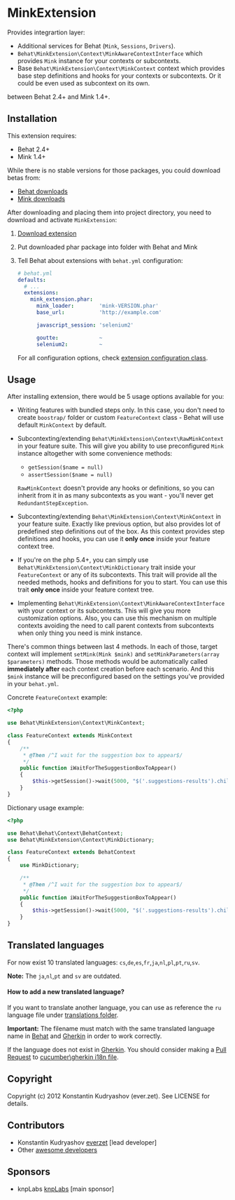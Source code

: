 MinkExtension
=============

Provides integrartion layer:

* Additional services for Behat (`Mink`, `Sessions`, `Drivers`).
* `Behat\MinkExtension\Context\MinkAwareContextInterface` which provides `Mink`
  instance for your contexts or subcontexts.
* Base `Behat\MinkExtension\Context\MinkContext` context which provides base
  step definitions and hooks for your contexts or subcontexts. Or it could be
  even used as subcontext on its own.

between Behat 2.4+ and Mink 1.4+.

Installation
------------

This extension requires:

* Behat 2.4+
* Mink 1.4+

While there is no stable versions for those packages, you could download betas from:

* [Behat downloads](https://github.com/Behat/Behat/downloads)
* [Mink downloads](https://github.com/Behat/Mink/downloads)

After downloading and placing them into project directory, you need to download and
activate `MinkExtension`:

1. [Download extension](https://github.com/downloads/Behat/MinkExtension/mink_extension.phar)
2. Put downloaded phar package into folder with Behat and Mink
3. Tell Behat about extensions with `behat.yml` configuration:

    ``` yaml
    # behat.yml
    defaults:
      # ...
      extensions:
        mink_extension.phar:
          mink_loader:        'mink-VERSION.phar'
          base_url:           'http://example.com'

          javascript_session: 'selenium2'

          goutte:             ~
          selenium2:          ~
    ```

    For all configuration options, check [extension configuration
    class](https://github.com/Behat/MinkExtension/blob/master/src/Behat/MinkExtension/Configuration.php#L35-142).

Usage
-----

After installing extension, there would be 5 usage options available for you:

* Writing features with bundled steps only. In this case, you don't need to create
  `boostrap/` folder or custom `FeatureContext` class - Behat will use default
  `MinkContext` by default.
* Subcontexting/extending `Behat\MinkExtension\Context\RawMinkContext` in your feature suite.
  This will give you ability to use preconfigured `Mink` instance altogether with some
  convenience methods:

  - `getSession($name = null)`
  - `assertSession($name = null)`

  `RawMinkContext` doesn't provide any hooks or definitions, so you can inherit from it
  in as many subcontexts as you want - you'll never get `RedundantStepException`.
* Subcontexting/extending `Behat\MinkExtension\Context\MinkContext` in your feature suite.
  Exactly like previous option, but also provides lot of predefined step definitions out
  of the box. As this context provides step definitions and hooks, you can use it **only once**
  inside your feature context tree.
* If you're on the php 5.4+, you can simply use `Behat\MinkExtension\Context\MinkDictionary`
  trait inside your `FeatureContext` or any of its subcontexts. This trait will provide
  all the needed methods, hooks and definitions for you to start. You can use this trait **only
  once** inside your feature context tree.
* Implementing `Behat\MinkExtension\Context\MinkAwareContextInterface` with your context or its
  subcontexts.
  This will give you more customization options. Also, you can use this mechanism on multiple
  contexts avoiding the need to call parent contexts from subcontexts when only thing you need
  is mink instance.

There's common things between last 4 methods. In each of those, target context will implement
`setMink(Mink $mink)` and `setMinkParameters(array $parameters)` methods. Those methods would
be automatically called **immediately after** each context creation before each scenario. And
this `$mink` instance will be preconfigured based on the settings you've provided in your
`behat.yml`.

Concrete `FeatureContext` example:

``` php
<?php

use Behat\MinkExtension\Context\MinkContext;

class FeatureContext extends MinkContext
{
    /**
     * @Then /^I wait for the suggestion box to appear$/
     */
    public function iWaitForTheSuggestionBoxToAppear()
    {
        $this->getSession()->wait(5000, "$('.suggestions-results').children().length > 0");
    }
}
```

Dictionary usage example:

``` php
<?php

use Behat\Behat\Context\BehatContext;
use Behat\MinkExtension\Context\MinkDictionary;

class FeatureContext extends BehatContext
{
    use MinkDictionary;

    /**
     * @Then /^I wait for the suggestion box to appear$/
     */
    public function iWaitForTheSuggestionBoxToAppear()
    {
        $this->getSession()->wait(5000, "$('.suggestions-results').children().length > 0");
    }
}
```

Translated languages
--------------------

For now exist 10 translated languages: `cs`,`de`,`es`,`fr`,`ja`,`nl`,`pl`,`pt`,`ru`,`sv`.

**Note:** The `ja`,`nl`,`pt` and `sv` are outdated.

#### How to add a new translated language?

If you want to translate another language, you can use as reference the `ru` language file under
[translations folder](https://github.com/Behat/MinkExtension/tree/master/i18n).

**Important:** The filename must match with the same translated language name in [Behat](https://github.com/Behat/Behat/tree/master/i18n) and [Gherkin](https://github.com/Behat/Gherkin/blob/master/i18n.php) in order to work correctly.

If the language does not exist in [Gherkin](https://github.com/Behat/Gherkin/tree/master/i18n).
You should consider making a [Pull Request](https://github.com/cucumber/cucumber/pulls) to
[cucumber\gherkin i18n file](https://github.com/cucumber/gherkin/blob/master/lib/gherkin/i18n.yml).

Copyright
---------

Copyright (c) 2012 Konstantin Kudryashov (ever.zet). See LICENSE for details.

Contributors
------------

* Konstantin Kudryashov [everzet](http://github.com/everzet) [lead developer]
* Other [awesome developers](https://github.com/Behat/MinkExtension/graphs/contributors)

Sponsors
--------

* knpLabs [knpLabs](http://www.knplabs.com/) [main sponsor]
